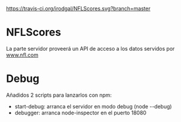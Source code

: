 
https://travis-ci.org/irodgal/NFLScores.svg?branch=master

# NFLScores
La parte servidor proveerá un API de acceso a los datos servidos por www.nfl.com

# Debug
Añadidos 2 scripts para lanzarlos con npm:
- start-debug: arranca el servidor en modo debug (node --debug)
- debugger: arranca node-inspector en el puerto 18080
